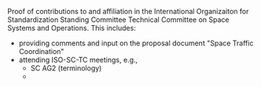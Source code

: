 Proof of contributions to and affiliation in the International Organizaiton for Standardization Standing Committee Technical Committee on Space Systems and Operations. This includes:
- providing comments and input on the proposal document "Space Traffic Coordination"
- attending ISO-SC-TC meetings, e.g.,
  - SC AG2 (terminology)
  - 
